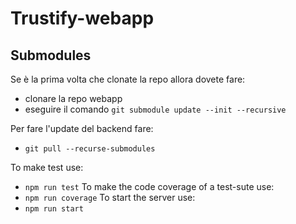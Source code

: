 # Trustify-webapp



## Submodules
Se è la prima volta che clonate la repo allora dovete fare:
- clonare la repo webapp
- eseguire il comando `git submodule update --init --recursive`

Per fare l'update del backend fare:
- `git pull --recurse-submodules`

To make test use:
- `npm run test`
To make the code coverage of a test-sute use: 
- `npm run coverage`
To start the server use:
- `npm run start`